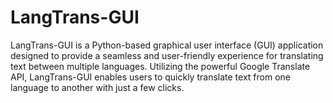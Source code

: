 # LangTrans-GUI
LangTrans-GUI is a Python-based graphical user interface (GUI) application designed to provide a seamless and user-friendly experience for translating text between multiple languages. Utilizing the powerful Google Translate API, LangTrans-GUI enables users to quickly translate text from one language to another with just a few clicks.
